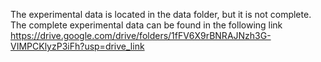 The experimental data is located in the data folder, but it is not complete. The complete experimental data can be found in the following link
https://drive.google.com/drive/folders/1fFV6X9rBNRAJNzh3G-VIMPCKlyzP3iFh?usp=drive_link
